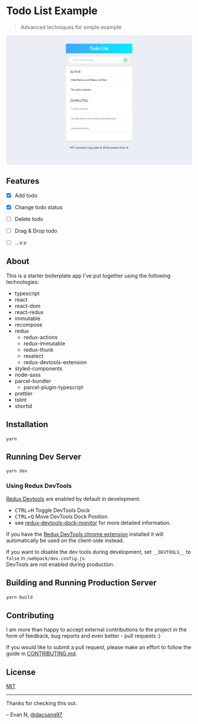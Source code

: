 # Todo List Example

> Advanced techniques for simple example

<p align="center">
  <a href="https://github.com/dacsang97/todo-list-example" target="_blank">
    <img src="./screenshot.png" alt="logo">
  </a>
</p>

## Features

- [x] Add todo

- [x] Change todo status

- [ ] Delete todo

- [ ] Drag & Drop todo

- [ ] ...v.v

## About

This is a starter boilerplate app I've put together using the following technologies:

- typescript
- react
- react-dom
- react-redux
- immutable
- recompose
- redux
  - redux-actions
  - redux-immutable
  - redux-thunk
  - reselect
  - redux-devtools-extension
- styled-components
- node-sass
- parcel-bundler
  - parcel-plugin-typescript
- prettier
- tslint
- shortid

## Installation

```
yarn
```

## Running Dev Server

```
yarn dev
```

### Using Redux DevTools

[Redux Devtools](https://github.com/gaearon/redux-devtools) are enabled by default in development.

- <kbd>CTRL</kbd>+<kbd>H</kbd> Toggle DevTools Dock
- <kbd>CTRL</kbd>+<kbd>Q</kbd> Move DevTools Dock Position
- see [redux-devtools-dock-monitor](https://github.com/gaearon/redux-devtools-dock-monitor) for more detailed information.

If you have the
[Redux DevTools chrome extension](https://chrome.google.com/webstore/detail/redux-devtools/lmhkpmbekcpmknklioeibfkpmmfibljd) installed it will automatically be used on the client-side instead.

If you want to disable the dev tools during development, set `__DEVTOOLS__` to `false` in `/webpack/dev.config.js`.  
DevTools are not enabled during production.

## Building and Running Production Server

```bash
yarn build
```

## Contributing

I am more than happy to accept external contributions to the project in the form of feedback, bug reports and even better - pull requests :)

If you would like to submit a pull request, please make an effort to follow the guide in [CONTRIBUTING.md](CONTRIBUTING.md).

## License

[MIT](https://github.com/vuejs/vuepress/blob/master/LICENSE)

---

Thanks for checking this out.

– Evan N, [@dacsang97](https://www.facebook.com/dacsang97)
